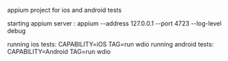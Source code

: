 appium project for ios and android tests

starting appium server : appium --address 127.0.0.1 --port 4723 --log-level debug

running ios tests:  CAPABILITY=iOS TAG=run wdio
running android tests:  CAPABILITY=Android TAG=run wdio
